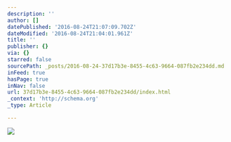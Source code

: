 ```yaml
---
description: ''
author: []
datePublished: '2016-08-24T21:07:09.702Z'
dateModified: '2016-08-24T21:04:01.961Z'
title: ''
publisher: {}
via: {}
starred: false
sourcePath: _posts/2016-08-24-37d17b3e-8455-4c63-9664-087fb2e234dd.md
inFeed: true
hasPage: true
inNav: false
url: 37d17b3e-8455-4c63-9664-087fb2e234dd/index.html
_context: 'http://schema.org'
_type: Article

---
```

![](https://the-grid-user-content.s3-us-west-2.amazonaws.com/c3f8b71f-a06e-4857-bef9-6e79ca1045a9.jpg)